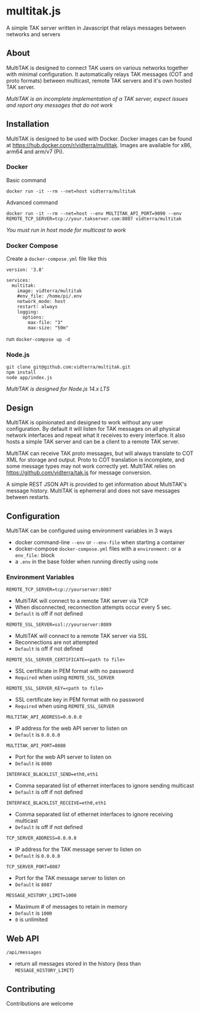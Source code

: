 # multitak.js

A simple TAK server written in Javascript that relays messages between networks and servers

## About

MultiTAK is designed to connect TAK users on various networks together with minimal configuration. It automatically relays TAK messages (COT and proto formats) between multicast, remote TAK servers and it's own hosted TAK server.

*MultiTAK is an incomplete implementation of a TAK server, expect issues and report any messages that do not work* 

## Installation

MultiTAK is designed to be used with Docker. Docker images can be found at https://hub.docker.com/r/vidterra/multitak. Images are available for x86, arm64 and arm/v7 (Pi).

### Docker

Basic command 

`docker run -it --rm --net=host vidterra/multitak`

Advanced command

`docker run -it --rm --net=host --env MULTITAK_API_PORT=9090 --env REMOTE_TCP_SERVER=tcp://your.takserver.com:8087 vidterra/multitak`

*You must run in host mode for multicast to work*

### Docker Compose

Create a `docker-compose.yml` file like this 

```
version: '3.8'

services:
  multitak:
    image: vidterra/multitak
    #env_file: /home/pi/.env
    network_mode: host
    restart: always
    logging:
      options:
        max-file: "3"
        max-size: "50m"
```

run `docker-compose up -d`

### Node.js

```
git clone git@github.com:vidterra/multitak.git
npm install
node app/index.js
```
*MultiTAK is designed for Node.js 14.x LTS*

## Design

MultiTAK is opinionated and designed to work without any user configuration. By default it will listen for TAK messages on all physical network interfaces and repeat what it receives to every interface. It also hosts a simple TAK server and can be a client to a remote TAK server.  

MultiTAK can receive TAK proto messages, but will always translate to COT XML for storage and output. Proto to COT translation is incomplete, and some message types may not work correctly yet. MultiTAK relies on https://github.com/vidterra/tak.js for message conversion.

A simple REST JSON API is provided to get information about MultiTAK's message history. MultiTAK is ephemeral and does not save messages between restarts.

## Configuration

MultiTAK can be configured using environment variables in 3 ways
- docker command-line `--env` or `--env-file` when starting a container
- docker-compose `docker-compose.yml` files with a `environment:` or a `env_file:` block
- a `.env` in the base folder when running directly using `node`

### Environment Variables

`REMOTE_TCP_SERVER=tcp://yourserver:8087` 
- MultiTAK will connect to a remote TAK server via TCP 
- When disconnected, reconnection attempts occur every 5 sec.
- `Default` is off if not defined

`REMOTE_SSL_SERVER=ssl://yourserver:8089`
- MultiTAK will connect to a remote TAK server via SSL
- Reconnections are not attempted
- `Default` is off if not defined

`REMOTE_SSL_SERVER_CERTIFICATE=<path to file>`
- SSL certificate in PEM format with no password
- `Required` when using `REMOTE_SSL_SERVER`

`REMOTE_SSL_SERVER_KEY=<path to file>`
- SSL certificate key in PEM format with no password
- `Required` when using `REMOTE_SSL_SERVER`

`MULTITAK_API_ADDRESS=0.0.0.0`
- IP address for the web API server to listen on
- `Default` is `0.0.0.0`

`MULTITAK_API_PORT=8080`
- Port for the web API server to listen on
- `Default` is `8080`

`INTERFACE_BLACKLIST_SEND=eth0,eth1`
- Comma separated list of ethernet interfaces to ignore sending multicast
- `Default` is off if not defined

`INTERFACE_BLACKLIST_RECEIVE=eth0,eth1`
- Comma separated list of ethernet interfaces to ignore receiving multicast
- `Default` is off if not defined

`TCP_SERVER_ADDRESS=0.0.0.0`
- IP address for the TAK message server to listen on
- `Default` is `0.0.0.0`

`TCP_SERVER_PORT=8087`
- Port for the TAK message server to listen on
- `Default` is `8087`

`MESSAGE_HISTORY_LIMIT=1000`
- Maximum # of messages to retain in memory
- `Default` is `1000`
- `0` is unlimited

## Web API

`/api/messages`
- return all messages stored in the history (less than `MESSAGE_HISTORY_LIMIT`)

## Contributing

Contributions are welcome
